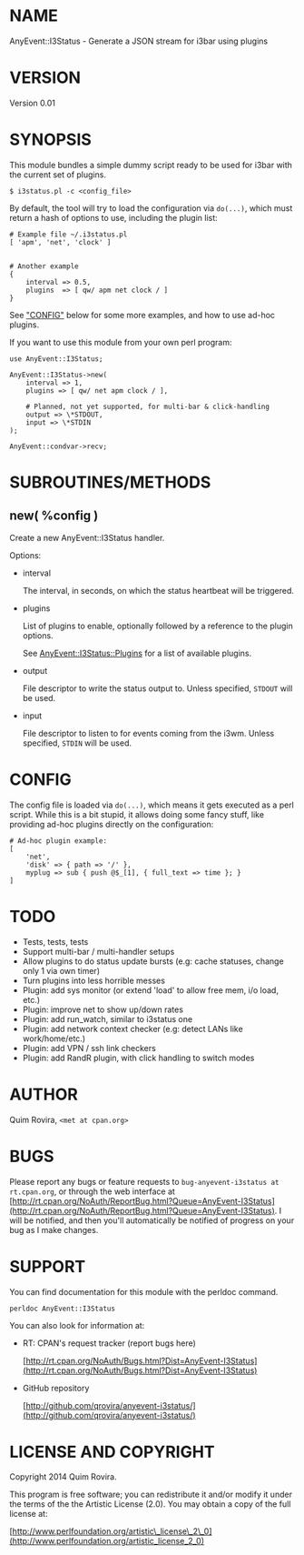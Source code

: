 # NAME

AnyEvent::I3Status - Generate a JSON stream for i3bar using plugins

# VERSION

Version 0.01

# SYNOPSIS

This module bundles a simple dummy script ready to be used for i3bar
with the current set of plugins.

    $ i3status.pl -c <config_file>

By default, the tool will try to load the configuration via `do(...)`, which
must return a hash of options to use, including the plugin list:

    # Example file ~/.i3status.pl
    [ 'apm', 'net', 'clock' ]


    # Another example
    {
        interval => 0.5,
        plugins  => [ qw/ apm net clock / ]
    }

See ["CONFIG"](#config) below for some more examples, and how to use ad-hoc plugins.

If you want to use this module from your own perl program:

    use AnyEvent::I3Status;

    AnyEvent::I3Status->new(
        interval => 1,
        plugins => [ qw/ net apm clock / ],

        # Planned, not yet supported, for multi-bar & click-handling
        output => \*STDOUT,
        input => \*STDIN
    );

    AnyEvent::condvar->recv;

# SUBROUTINES/METHODS

## new( %config )

Create a new AnyEvent::I3Status handler.

Options:

- interval

    The interval, in seconds, on which the status heartbeat will be triggered.

- plugins

    List of plugins to enable, optionally followed by a reference to the plugin
    options.

    See [AnyEvent::I3Status::Plugins](https://metacpan.org/pod/AnyEvent::I3Status::Plugins) for a list of available plugins.

- output

    File descriptor to write the status output to. Unless specified, `STDOUT` will
    be used.

- input

    File descriptor to listen to for events coming from the i3wm. Unless specified,
    `STDIN` will be used.

# CONFIG

The config file is loaded via `do(...)`, which means it gets executed as a
perl script. While this is a bit stupid, it allows doing some fancy stuff, like
providing ad-hoc plugins directly on the configuration:

    # Ad-hoc plugin example:
    [
        'net',
        'disk' => { path => '/' },
        myplug => sub { push @$_[1], { full_text => time }; }
    ]

# TODO

- Tests, tests, tests
- Support multi-bar / multi-handler setups
- Allow plugins to do status update bursts (e.g: cache statuses, change only 1 via own timer)
- Turn plugins into less horrible messes
- Plugin: add sys monitor (or extend 'load' to allow free mem, i/o load, etc.)
- Plugin: improve net to show up/down rates
- Plugin: add run\_watch, similar to i3status one
- Plugin: add network context checker (e.g: detect LANs like work/home/etc.)
- Plugin: add VPN / ssh link checkers
- Plugin: add RandR plugin, with click handling to switch modes

# AUTHOR

Quim Rovira, `<met at cpan.org>`

# BUGS

Please report any bugs or feature requests to `bug-anyevent-i3status at rt.cpan.org`, or through
the web interface at [http://rt.cpan.org/NoAuth/ReportBug.html?Queue=AnyEvent-I3Status](http://rt.cpan.org/NoAuth/ReportBug.html?Queue=AnyEvent-I3Status).  I will be notified, and then you'll
automatically be notified of progress on your bug as I make changes.

# SUPPORT

You can find documentation for this module with the perldoc command.

    perldoc AnyEvent::I3Status

You can also look for information at:

- RT: CPAN's request tracker (report bugs here)

    [http://rt.cpan.org/NoAuth/Bugs.html?Dist=AnyEvent-I3Status](http://rt.cpan.org/NoAuth/Bugs.html?Dist=AnyEvent-I3Status)

- GitHub repository

    [http://github.com/qrovira/anyevent-i3status/](http://github.com/qrovira/anyevent-i3status/)

# LICENSE AND COPYRIGHT

Copyright 2014 Quim Rovira.

This program is free software; you can redistribute it and/or modify it
under the terms of the the Artistic License (2.0). You may obtain a
copy of the full license at:

[http://www.perlfoundation.org/artistic\_license\_2\_0](http://www.perlfoundation.org/artistic_license_2_0)
